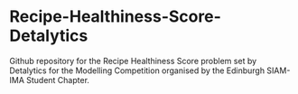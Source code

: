 # Recipe-Healthiness-Score-Detalytics
Github repository for the Recipe Healthiness Score problem set by Detalytics for the Modelling Competition organised by the Edinburgh SIAM-IMA Student Chapter.

